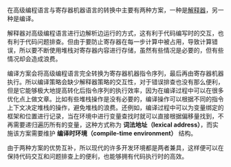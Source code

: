 在高级编程语言与寄存器机器语言的转换中主要有两种方案，一种是[解释器](obsidian://open?vault=SICP&file=register%20machines%2FExplicit-Control%20Evaluator)，另一种是编译。

解释器对高级编程语言进行边解析边运行的方式，这有利于代码编写时的交互，也有利于代码问题排查。但由于要防止寄存器在每一步计算中被占用，导致计算错误，所以要不断使用堆栈对寄存器内容进行存储，虽然有些情况是必要的，但有些情况却会造成浪费。

编译方案会将高级编程语言完全转换为寄存器机器指令序列，最后再由寄存器机器执行。所以编译策略会缺少解释器策略的交互性，对于错误排查也没有那么便利，但是它能够极大地提高转化后指令序列的执行效率，因为在编译过程中可以在很多优化点上做文章。比如有些堆栈操作是没有必要的，编译操作可以根据不同的指令上下文决定堆栈的操作，避免堆栈的浪费。还例如，编译过程中可以为变量绑定的框架和位置进行记录，当在环境中进行变量查找时就可以直接根据偏移量找到，不再需要递归遍历所有的变量，这种方式称为 **词法地址（lexical address）**，而实施该方案需要维护 **编译时环境（compile-time environment）** 结构。

由于两种方案的优势互补，所以现代的许多开发环境都是两者兼具，这样便可以在保持代码交互和问题排查上的便利，也能够拥有代码执行时的高效。